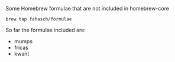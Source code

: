 Some Homebrew formulae that are not included in homebrew-core

```
brew tap fahasch/formulae
```

So far the formulae included are:
- mumps
- fricas
- kwant
